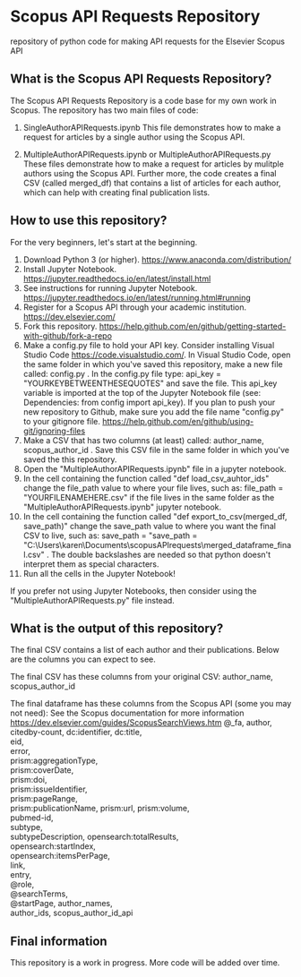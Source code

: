 # Scopus API Requests Repository
repository of python code for making API requests for the Elsevier Scopus API

## What is the Scopus API Requests Repository?

The Scopus API Requests Repository is a code base for my own work in Scopus. The repository has two main files of code: 

1. SingleAuthorAPIRequests.ipynb
This file demonstrates how to make a request for articles by a single author using the Scopus API. 

2. MultipleAuthorAPIRequests.ipynb or MultipleAuthorAPIRequests.py
These files demonstrate how to make a request for articles by mulitple authors using the Scopus API. Further more, the code creates a final CSV (called merged_df) that contains a list of articles for each author, which can help with creating final publication lists. 

## How to use this repository?

For the very beginners, let's start at the beginning. 
1. Download Python 3 (or higher). <https://www.anaconda.com/distribution/>
2. Install Jupyter Notebook. <https://jupyter.readthedocs.io/en/latest/install.html>
3. See instructions for running Jupyter Notebook. <https://jupyter.readthedocs.io/en/latest/running.html#running>
4. Register for a Scopus API through your academic institution. <https://dev.elsevier.com/>
5. Fork this repository. <https://help.github.com/en/github/getting-started-with-github/fork-a-repo>
6. Make a config.py file to hold your API key. Consider installing Visual Studio Code <https://code.visualstudio.com/>. In Visual Studio Code, open the same folder in which you've saved this repository, make a new file called: config.py . In the config.py file type: api_key = "YOURKEYBETWEENTHESEQUOTES" and save the file. This api_key variable is imported at the top of the Jupyter Notebook file (see: Dependencies: from config import api_key). If you plan to push your new repository to Github, make sure you add the file name "config.py" to your gitignore file. <https://help.github.com/en/github/using-git/ignoring-files>
7. Make a CSV that has two columns (at least) called: author_name, scopus_author_id . Save this CSV file in the same folder in which you've saved the this repository. 
8. Open the "MultipleAuthorAPIRequests.ipynb" file in a jupyter notebook.  
9. In the cell containing the function called "def load_csv_auhtor_ids" change the file_path value to where your file lives, such as: file_path = "YOURFILENAMEHERE.csv" if the file lives in the same folder as the "MultipleAuthorAPIRequests.ipynb" jupyter notebook. 
10. In the cell containing the function called "def export_to_csv(merged_df, save_path)" change the save_path value to where you want the final CSV to live, such as: save_path = "save_path = "C:\\Users\\karen\\Documents\\scopusAPIrequests\\merged_dataframe_final.csv" . The double backslashes are needed so that python doesn't interpret them as special characters. 
11. Run all the cells in the Jupyter Notebook!

If you prefer not using Jupyter Notebooks, then consider using the "MultipleAuthorAPIRequests.py" file instead. 

## What is the output of this repository?

The final CSV contains a list of each author and their publications. Below are the columns you can expect to see. 

The final CSV has these columns from your original CSV:
author_name,	
scopus_author_id	

The final dataframe has these columns from the Scopus API (some you may not need):
See the Scopus documentation for more information <https://dev.elsevier.com/guides/ScopusSearchViews.htm>
@_fa,
author,
citedby-count,
dc:identifier,
dc:title,	
eid,	
error,	
prism:aggregationType,	
prism:coverDate,	
prism:doi,	
prism:issueIdentifier,	
prism:pageRange,	
prism:publicationName,
prism:url,
prism:volume,	
pubmed-id,	
subtype,	
subtypeDescription,	
opensearch:totalResults,	
opensearch:startIndex,	
opensearch:itemsPerPage,	
link,	
entry,	
@role,	
@searchTerms,	
@startPage,	
author_names,	
author_ids,	
scopus_author_id_api				

## Final information
This repository is a work in progress. More code will be added over time. 
